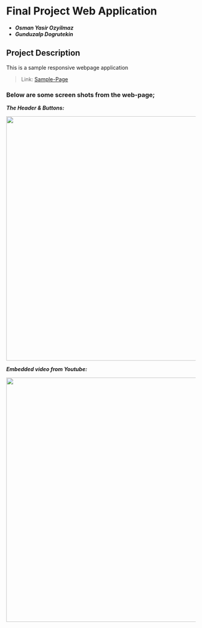 Final Project Web Application
==================================================================

- ***Osman Yasir Ozyilmaz***
- ***Gunduzalp Dogrutekin***


## Project Description

This is a sample responsive webpage application   

> Link: [Sample-Page](https://osmanyasir.github.io/)

### Below are some screen shots from the web-page;

***The Header & Buttons:*** 

<img src="https://user-images.githubusercontent.com/64580490/98328743-9ec9ce00-2020-11eb-81d7-ccaef2dad911.png" width="650">

***Embedded video from Youtube:***

<img src="https://user-images.githubusercontent.com/64580490/98328745-9ffafb00-2020-11eb-8c1f-f8c69833be36.png" width="650">
